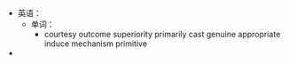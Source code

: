 - 英语：
	- 单词：
		- courtesy
		  outcome
		  superiority
		  primarily
		  cast
		  genuine
		  appropriate
		  induce
		  mechanism
		  primitive
-